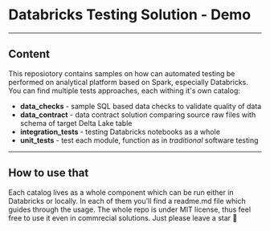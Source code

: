 # Databricks Testing Solution - Demo

---
## Content

This reposiotory contains samples on how can automated testing be performed on analytical platform based on Spark, especially Databricks.
You can find multiple tests approaches, each withing it's own catalog:

- **data_checks** - sample SQL based data checks to validate quality of data
- **data_contract** - data contract solution comparing source raw files with schema of target Delta Lake table
- **integration_tests** - testing Databricks notebooks as a whole
- **unit_tests** - test each module, function as in *traditional* software testing

--- 

## How to use that

Each catalog lives as a whole component which can be run either in Databricks or locally. In each of them you'll find 
a readme.md file which guides through the usage. The whole repo is under MIT license, thus feel free to use it even in commrecial solutions. Just please leave a star :pleading_face: